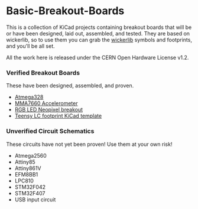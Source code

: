# Basic-Breakout-Boards

This is a collection of KiCad projects containing breakout boards that will be or have been designed, laid out, assembled, and tested. They are based on wickerlib, so to use them you can grab the <a href="https://github.com/wickerbox/wickerlib">wickerlib</a> symbols and footprints, and you'll be all set.

All the work here is released under the CERN Open Hardware License v1.2. 

### Verified Breakout Boards 

These have been designed, assembled, and proven.

- [Atmega328](https://github.com/wickerbox/Basic-Breakout-Boards/tree/master/atmega328)
- [MMA7660 Accelerometer](https://github.com/wickerbox/Basic-Breakout-Boards/tree/master/mma7660-sensor-breakout)
- [RGB LED Neopixel breakout](https://github.com/wickerbox/Basic-Breakout-Boards/tree/master/neopixel-ws2812b-breakout)
- [Teensy LC footprint KiCad template](https://github.com/wickerbox/Basic-Breakout-Boards/tree/master/teensy-lc-test)

### Unverified Circuit Schematics

These circuits have not yet been proven! Use them at your own risk!

- Atmega2560
- Attiny85 
- Attiny861V
- EFM8BB1
- LPC810
- STM32F042
- STM32F407
- USB input circuit


